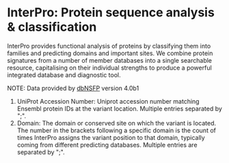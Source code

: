 # InterPro: Protein sequence analysis & classification
InterPro provides functional analysis of proteins by classifying them into families and predicting domains and important sites. We combine protein signatures from a number of member databases into a single searchable resource, capitalising on their individual strengths to produce a powerful integrated database and diagnostic tool.

NOTE: Data provided by [dbNSFP](https://sites.google.com/site/jpopgen/dbNSFP) version 4.0b1

1. UniProt Accession Number: Uniprot accession number matching Ensembl protein IDs at the variant location. Multiple entries separated by ";".
2. Domain: The domain or conserved site on which the variant is located. The number in the brackets following a specific domain is the count of times InterPro assigns the variant position to that domain, typically coming from different predicting databases. Multiple entries are separated by ";".